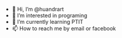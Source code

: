 - 👋 Hi, I’m @huandrart
- 👀 I’m interested in programing
- 🌱 I’m currently learning PTIT
- 📫 How to reach me by email or facebook

<!---
huandrart/huandrart is a ✨ special ✨ repository because its `README.md` (this file) appears on your GitHub profile.
You can click the Preview link to take a look at your changes.
--->
